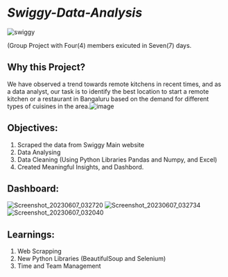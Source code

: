 # _Swiggy-Data-Analysis_
![swiggy](https://github.com/yasmeenustad/Swiggy-data-Analysis/assets/112754746/bb2fe548-dabf-4dd8-bea6-a19ef1b9adc1)

(Group Project with Four(4) members exicuted in Seven(7) days.

## Why this Project?
We have observed a trend towards remote kitchens in recent times, and as a data analyst, our task is to identify the best location to start a remote kitchen or a restaurant in Bangaluru based on the demand for different types of cuisines in the area.![image](https://github.com/yasmeenustad/Swiggy-data-Analysis/assets/112754746/f58be107-5ba1-4620-b148-900acbe885bb)

## Objectives:
1. Scraped the data from Swiggy Main website
2. Data Analysing
3. Data Cleaning (Using Python Libraries Pandas and Numpy, and Excel) 
4. Created Meaningful Insights, and Dashbord.

## Dashboard:
![Screenshot_20230607_032720](https://github.com/yasmeenustad/Swiggy-data-Analysis/assets/112754746/2806b894-8546-493a-9760-06772aa63913)
![Screenshot_20230607_032734](https://github.com/yasmeenustad/Swiggy-data-Analysis/assets/112754746/0e957bbc-b191-4e5d-acfa-57840b5f6bd4)
![Screenshot_20230607_032040](https://github.com/yasmeenustad/Swiggy-data-Analysis/assets/112754746/2db3d7f9-af35-4392-bf6e-8bf547d2a225)

## Learnings:
1. Web Scrapping 
2. New Python Libraries (BeautifulSoup and Selenium) 
3. Time and Team Management





